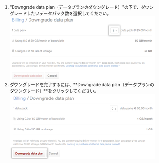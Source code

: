 1. "Downgrade data plan（データプランのダウングレード）"の下で、ダウングレードしたいデータパック数を選択してください。 ![希望する新たなデータパック数の選択](/assets/images/help/large_files/downgrade_number_of_data_packs.png)
2. ダウングレードを完了するには、**Downgrade data plan（データプランのダウングレード）**をクリックしてください。 ![データプランのダウングレードの完了](/assets/images/help/large_files/downgrade_data_plan.png)

